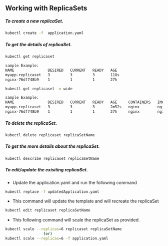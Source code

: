 ## Working with ReplicaSets
##### To create a new replicaSet.
```bash
kubectl create -f  application.yaml
```

##### To get the details of replicaSet.
```bash
kubectl get replicaset
```
```bash
sample Example:
NAME               DESIRED   CURRENT   READY   AGE
myapp-replicaset   3         3         3       118s
nginx-76df748b9    1         1         1       27h
```
```bash
kubectl get replicaset -o wide
```
```bash
sample Example:
NAME               DESIRED   CURRENT   READY   AGE     CONTAINERS   IMAGES   SELECTOR
myapp-replicaset   3         3         3       2m52s   nginx        nginx    environment=test
nginx-76df748b9    1         1         1       27h     nginx        nginx    pod-template-hash=76df748b9,run=nginx
```

##### To delete the replicaSet.
```bash
kubectl delete replicaset replicaSetName
```

##### To get the more details about the replicaSet.
```bash
kubectl describe replicaset replicaSetName
```

##### To edit/update the exisiting replicaSet.
* Update the application.yaml and run the following command
```bash
kubectl replace -f updatedApplication.yaml
```
* This command will update the template and will recreate the replicaSet
```bash
kubectl edit replicaset replicaSetName
```
* This following command will scale the replicaSet as provided.
```bash
kubectl scale --replicas=6 replicaset replicaSetName
                 (or)
kubectl scale --replicas=6 -f application.yaml               
```

